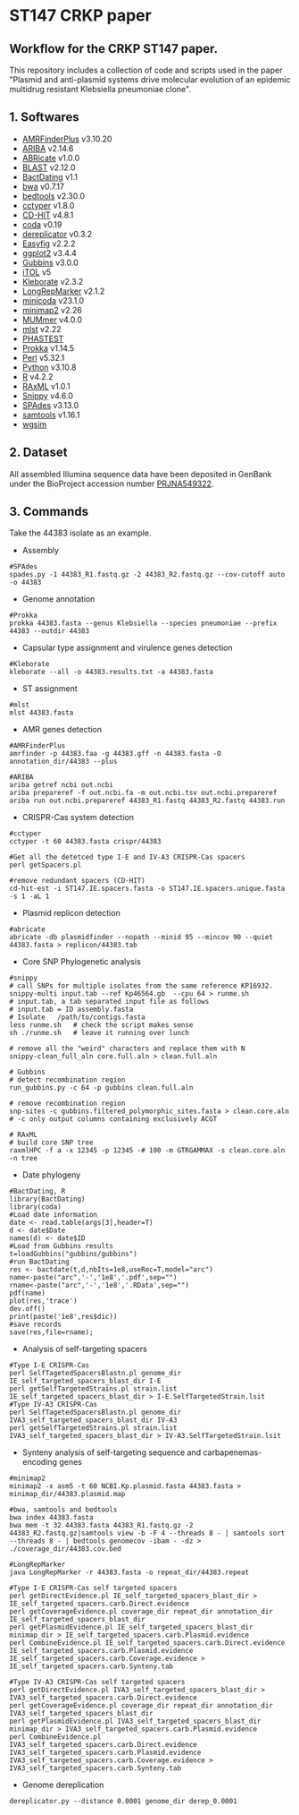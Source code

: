 # ST147 CRKP paper
## Workflow for the CRKP ST147 paper.

This repository includes a collection of code and scripts used in the paper "Plasmid and anti-plasmid systems drive molecular evolution of an epidemic multidrug resistant Klebsiella pneumoniae clone".
## 1. Softwares
- [AMRFinderPlus](https://github.com/ncbi/amr) v3.10.20
- [ARIBA](https://github.com/sanger-pathogens/ariba) v2.14.6
- [ABRicate](https://github.com/tseemann/abricate) v1.0.0
- [BLAST](https://ftp.ncbi.nlm.nih.gov/blast/executables/LATEST/) v2.12.0
- [BactDating](https://github.com/xavierdidelot/BactDating) v1.1
- [bwa](https://bio-bwa.sourceforge.net/bwa.shtml) v0.7.17
- [bedtools](https://github.com/arq5x/bedtools2) v2.30.0
- [cctyper](https://github.com/Russel88/CRISPRCasTyper) v1.8.0
- [CD-HIT](http://weizhongli-lab.org/cd-hit/) v4.8.1
- [coda](https://cran.r-project.org/web/packages/coda/index.html) v0.19
- [dereplicator](https://github.com/rrwick/Assembly-Dereplicator) v0.3.2
- [Easyfig](https://mjsull.github.io/Easyfig/) v2.2.2
- [ggplot2](https://cran.r-project.org/web/packages/ggplot2/index.html) v3.4.4
- [Gubbins](https://github.com/nickjcroucher/gubbins) v3.0.0
- [iTOL](https://itol.embl.de/) v5
- [Kleborate](https://github.com/klebgenomics/Kleborate) v2.3.2
- [LongRepMarker](https://github.com/Xingyu-Liao/LongRepMarker_v2.0) v2.1.2
- [minicoda](https://docs.conda.io/projects/miniconda/en/latest/) v23.1.0
- [minimap2](https://github.com/lh3/minimap2) v2.26
- [MUMmer](https://github.com/mummer4/mummer) v4.0.0
- [mlst](https://github.com/tseemann/mlst) v2.22
- [PHASTEST](https://phaster.ca/)
- [Prokka](https://github.com/tseemann/prokka) v1.14.5
- [Perl](https://www.perl.org/) v5.32.1
- [Python](https://www.python.org/) v3.10.8
- [R](https://www.r-project.org/) v4.2.2
- [RAxML](https://github.com/amkozlov/raxml-ng) v1.0.1
- [Snippy](https://github.com/tseemann/snippy) v4.6.0
- [SPAdes](https://github.com/ablab/spades) v3.13.0
- [samtools](https://github.com/samtools/samtools) v1.16.1
- [wgsim](https://github.com/lh3/wgsim)

## 2. Dataset
All assembled Illumina sequence data have been deposited in GenBank under the BioProject accession number [PRJNA549322](https://www.ncbi.nlm.nih.gov/bioproject?LinkName=nuccore_bioproject&from_uid=1879540806).

## 3. Commands
Take the 44383 isolate as an example.
- Assembly
```
#SPAdes
spades.py -1 44383_R1.fastq.gz -2 44383_R2.fastq.gz --cov-cutoff auto -o 44383
``` 
- Genome annotation
```
#Prokka
prokka 44383.fasta --genus Klebsiella --species pneumoniae --prefix 44383 --outdir 44383 
```
- Capsular type assignment and virulence genes detection
```
#Kleborate
kleborate --all -o 44383.results.txt -a 44383.fasta
```
- ST assignment
```
#mlst
mlst 44383.fasta
```
- AMR genes detection
```
#AMRFinderPlus
amrfinder -p 44383.faa -g 44383.gff -n 44383.fasta -O annotation_dir/44383 --plus

#ARIBA
ariba getref ncbi out.ncbi
ariba prepareref -f out.ncbi.fa -m out.ncbi.tsv out.ncbi.prepareref
ariba run out.ncbi.prepareref 44383_R1.fastq 44383_R2.fastq 44383.run
```

- CRISPR-Cas system detection
```
#cctyper
cctyper -t 60 44383.fasta crispr/44383

#Get all the detetced type I-E and IV-A3 CRISPR-Cas spacers
perl getSpacers.pl

#remove redundant spacers (CD-HIT)
cd-hit-est -i ST147.IE.spacers.fasta -o ST147.IE.spacers.unique.fasta -s 1 -aL 1
```

- Plasmid replicon detection
```
#abricate
abricate -db plasmidfinder --nopath --minid 95 --mincov 90 --quiet 44383.fasta > replicon/44383.tab
```

- Core SNP Phylogenetic analysis
```
#snippy
# call SNPs for multiple isolates from the same reference KP16932.
snippy-multi input.tab --ref Kp46564.gb  --cpu 64 > runme.sh
# input.tab, a tab separated input file as follows
# input.tab = ID assembly.fasta
# Isolate	/path/to/contigs.fasta
less runme.sh   # check the script makes sense
sh ./runme.sh   # leave it running over lunch

# remove all the "weird" characters and replace them with N
snippy-clean_full_aln core.full.aln > clean.full.aln 

# Gubbins
# detect recombination region
run_gubbins.py -c 64 -p gubbins clean.full.aln

# remove recombination region
snp-sites -c gubbins.filtered_polymorphic_sites.fasta > clean.core.aln
# -c only output columns containing exclusively ACGT

# RAxML
# build core SNP tree
raxmlHPC -f a -x 12345 -p 12345 -# 100 -m GTRGAMMAX -s clean.core.aln -n tree
```
- Date phylogeny
```
#BactDating, R
library(BactDating)
library(coda)
#Load date information
date <- read.table(args[3],header=T)
d <- date$Date
names(d) <- date$ID
#Load from Gubbins results
t=loadGubbins("gubbins/gubbins")
#run BactDating
res <- bactdate(t,d,nbIts=1e8,useRec=T,model="arc")
name<-paste("arc",'-','1e8','.pdf',sep="")
rname<-paste("arc",'-','1e8','.RData',sep="")
pdf(name)
plot(res,'trace')
dev.off()
print(paste('1e8',res$dic))
#save records
save(res,file=rname);
```
- Analysis of self-targeting spacers
```
#Type I-E CRISPR-Cas
perl SelfTagetedSpacersBlastn.pl genome_dir IE_self_targeted_spacers_blast_dir I-E
perl getSelfTargetedStrains.pl strain.list IE_self_targeted_spacers_blast_dir > I-E.SelfTargetedStrain.lsit
#Type IV-A3 CRISPR-Cas
perl SelfTagetedSpacersBlastn.pl genome_dir IVA3_self_targeted_spacers_blast_dir IV-A3
perl getSelfTargetedStrains.pl strain.list IVA3_self_targeted_spacers_blast_dir > IV-A3.SelfTargetedStrain.lsit
```
- Synteny analysis of self-targeting sequence and carbapenemas-encoding genes
```
#minimap2
minimap2 -x asm5 -t 60 NCBI.Kp.plasmid.fasta 44383.fasta > minimap_dir/44383.plasmid.map

#bwa, samtools and bedtools
bwa index 44383.fasta
bwa mem -t 32 44383.fasta 44383_R1.fastq.gz -2 44383_R2.fastq.gz|samtools view -b -F 4 --threads 8 - | samtools sort --threads 8 - | bedtools genomecov -ibam - -dz > ./coverage_dir/44383.cov.bed

#LongRepMarker
java LongRepMarker -r 44383.fasta -o repeat_dir/44383.repeat

#Type I-E CRISPR-Cas self targeted spacers
perl getDirectEvidence.pl IE_self_targeted_spacers_blast_dir > IE_self_targeted_spacers.carb.Direct.evidence
perl getCoverageEvidence.pl coverage_dir repeat_dir annotation_dir IE_self_targeted_spacers_blast_dir
perl getPlasmidEvidence.pl IE_self_targeted_spacers_blast_dir minimap_dir > IE_self_targeted_spacers.carb.Plasmid.evidence
perl CombineEvidence.pl IE_self_targeted_spacers.carb.Direct.evidence IE_self_targeted_spacers.carb.Plasmid.evidence IE_self_targeted_spacers.carb.Coverage.evidence > IE_self_targeted_spacers.carb.Synteny.tab

#Type IV-A3 CRISPR-Cas self targeted spacers
perl getDirectEvidence.pl IVA3_self_targeted_spacers_blast_dir > IVA3_self_targeted_spacers.carb.Direct.evidence
perl getCoverageEvidence.pl coverage_dir repeat_dir annotation_dir IVA3_self_targeted_spacers_blast_dir
perl getPlasmidEvidence.pl IVA3_self_targeted_spacers_blast_dir minimap_dir > IVA3_self_targeted_spacers.carb.Plasmid.evidence
perl CombineEvidence.pl IVA3_self_targeted_spacers.carb.Direct.evidence IVA3_self_targeted_spacers.carb.Plasmid.evidence IVA3_self_targeted_spacers.carb.Coverage.evidence > IVA3_self_targeted_spacers.carb.Synteny.tab
```
- Genome dereplication
```
dereplicator.py --distance 0.0001 genome_dir derep_0.0001
```


